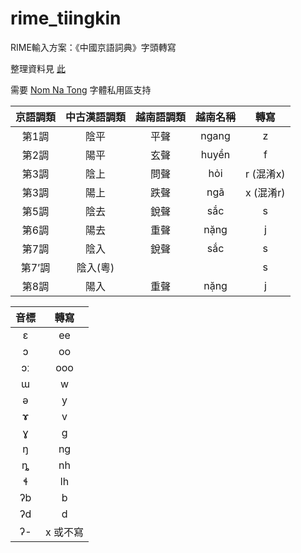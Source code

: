 # rime_tiingkin

RIME輸入方案：《中國京語詞典》字頭轉寫

整理資料見 [此](https://docs.google.com/spreadsheets/d/1P0wrFTcHTZjjni2Vg2GUu8A1kA1zXTjK/edit?usp=sharing&ouid=109317449104739158885&rtpof=true&sd=true)

需要 [Nom Na Tong](https://github.com/nomfoundation/font) 字體私用區支持

| 京語調類 | 中古漢語調類 | 越南語調類 | 越南名稱 | 轉寫 |
| :---: | :---: | :---: | :---: | :---: |
| 第1調 | 陰平 | 平聲 | ngang | z |
| 第2調 | 陽平 | 玄聲 | huyền | f |
| 第3調 | 陰上 | 問聲 | hỏi | r (混淆x) |
| 第3調 | 陽上 | 跌聲 | ngã | x (混淆r) |
| 第5調 | 陰去 | 銳聲 | sắc | s |
| 第6調 | 陽去 | 重聲 | nặng | j |
| 第7調 | 陰入 | 銳聲 | sắc | s |
| 第7’調 | 陰入(粵) |  |  | s |
| 第8調 | 陽入 | 重聲 | nặng | j |

| 音標 | 轉寫 |
| :---: | :---: |
| ɛ | ee |
| ɔ | oo |
| ɔː | ooo |
| ɯ | w |
| ə | y |
| ɤ | v |
| ɣ | ɡ |
| ŋ | ng |
| ȵ | nh |
| ɬ | lh |
| ʔb | b |
| ʔd | d  |
| ʔ- | x 或不寫 |